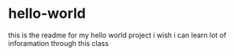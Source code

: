 # hello-world
this is the readme for my hello world project
i wish i can learn lot of inforamation through this class
